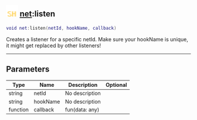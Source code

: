 ## <img src="../../.gitbook/assets/shared.png" width="32" height="32" /> [net](../net/README.md):listen

```lua
void net:listen(netId, hookName, callback)
```

Creates a listener for a specific netId. Make sure your hookName is unique, it might get replaced by other listeners!<br>

-----------------
## Parameters

| Type   | Name | Description | Optional |
| ------ | ---- | ----------- | -------: |
| string | netId | No description |  |
| string | hookName | No description |  |
| function | callback | fun(data: any) |  |
